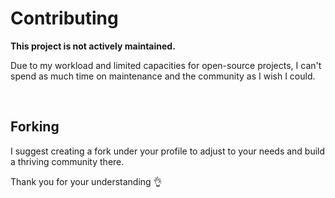 # Contributing

**This project is not actively maintained.**

Due to my workload and limited capacities for open-source projects, I can't spend as much time on maintenance and the community as I wish I could.

<br>

## Forking

I suggest creating a fork under your profile to adjust to your needs and build a thriving community there.

Thank you for your understanding 👌
